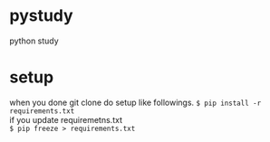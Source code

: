 # pystudy
python study

# setup
when you done git clone do setup like followings.
```$ pip install -r requirements.txt```  
if you update requiremetns.txt  
```$ pip freeze > requirements.txt```